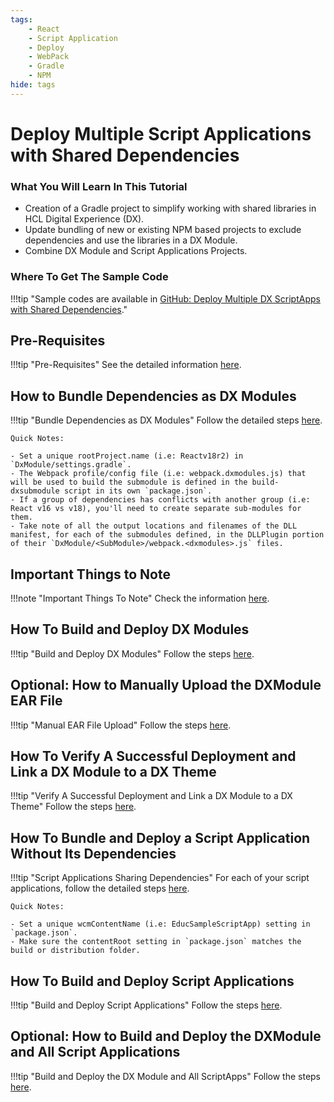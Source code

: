 ```yaml
---
tags:
    - React
    - Script Application
    - Deploy
    - WebPack
    - Gradle
    - NPM
hide: tags
---
```


# Deploy Multiple Script Applications with Shared Dependencies

### What You Will Learn In This Tutorial
- Creation of a Gradle project to simplify working with shared libraries in HCL Digital Experience (DX).
- Update bundling of new or existing NPM based projects to exclude dependencies and use the libraries in a DX Module.
- Combine DX Module and Script Applications Projects.

### Where To Get The Sample Code
!!!tip "Sample codes are available in [GitHub: Deploy Multiple DX ScriptApps with Shared Dependencies](https://github.com/HCL-TECH-SOFTWARE/DX-Modules-and-ScriptApps/tree/main/04AppsWithSharedDependencies)."

## Pre-Requisites
!!!tip "Pre-Requisites"
    See the detailed information [here](../pre_requisites.md).

## How to Bundle Dependencies as DX Modules
!!!tip "Bundle Dependencies as DX Modules"
    Follow the detailed steps [here](../common-setup/optimized-scriptapps/dependencies_as_module.md).

    Quick Notes:

    - Set a unique rootProject.name (i.e: Reactv18r2) in `DxModule/settings.gradle`.
    - The Webpack profile/config file (i.e: webpack.dxmodules.js) that will be used to build the submodule is defined in the build-dxsubmodule script in its own `package.json`.
    - If a group of dependencies has conflicts with another group (i.e: React v16 vs v18), you'll need to create separate sub-modules for them.
    - Take note of all the output locations and filenames of the DLL manifest, for each of the submodules defined, in the DLLPlugin portion of their `DxModule/<SubModule>/webpack.<dxmodules>.js` files. 

## Important Things to Note
!!!note "Important Things To Note"
    Check the information [here](../common-setup/post-deployment/important_things_to_note.md).

## How To Build and Deploy DX Modules
!!!tip "Build and Deploy DX Modules"
    Follow the steps [here](../common-setup/build-and-deploy/build_and_deploy_dx_modules.md).

## Optional: How to Manually Upload the DXModule EAR File
!!!tip "Manual EAR File Upload"
    Follow the steps [here](../common-setup/build-and-deploy/manual_ear_upload.md).

## How To Verify A Successful Deployment and Link a DX Module to a DX Theme
!!!tip "Verify A Successful Deployment and Link a DX Module to a DX Theme"
    Follow the steps [here](../common-setup/post-deployment/verify_link_module_to_theme.md).

## How To Bundle and Deploy a Script Application Without Its Dependencies
!!!tip "Script Applications Sharing Dependencies"
    For each of your script applications, follow the detailed steps [here](../common-setup/optimized-scriptapps/sharing_dependencies.md).

    Quick Notes:

    - Set a unique wcmContentName (i.e: EducSampleScriptApp) setting in `package.json`.
    - Make sure the contentRoot setting in `package.json` matches the build or distribution folder.

## How To Build and Deploy Script Applications
!!!tip "Build and Deploy Script Applications"
    Follow the steps [here](../common-setup/build-and-deploy/build_and_deploy_scriptapps.md).

## Optional: How to Build and Deploy the DXModule and All Script Applications
!!!tip "Build and Deploy the DX Module and All ScriptApps"
    Follow the steps [here](../common-setup/build-and-deploy/build_and_deploy_all.md).
